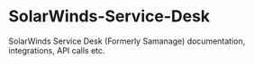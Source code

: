 # SolarWinds-Service-Desk
SolarWinds Service Desk (Formerly Samanage) documentation, integrations, API calls etc.
